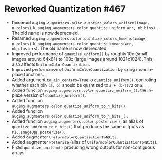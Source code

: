 # Reworked Quantization #467

* Renamed `augimg.augmenters.color.quantize_colors_uniform(image, n_colors)`
  to `augimg.augmenters.color.quantize_uniform(arr, nb_bins)`. The old name
  is now deprecated.
* Renamed `augimg.augmenters.color.quantize_colors_kmeans(image, n_colors)`
  to `augimg.augmenters.color.quantize_kmeans(arr, nb_clusters)`. The old name
  is now deprecated.
* Improved performance of `quantize_uniform()` by roughly 10x (small images
  around 64x64) to 100x (large images around 1024x1024). This also affects
  `UniformColorQuantization`.
* Improved performance of `UniformColorQuantization` by using more in-place
  functions.
* Added argument `to_bin_centers=True` to `quantize_uniform()`, controling
  whether each bin `(a, b)` should be quantized to `a + (b-a)/2` or `a`.
* Added function `augimg.augmenters.color.quantize_uniform_()`, the in-place
  version of `quantize_uniform()`.
* Added function `augimg.augmenters.color.quantize_uniform_to_n_bits()`.
* Added function `augimg.augmenters.color.quantize_uniform_to_n_bits_()`.
* Added function `augimg.augmenters.color.posterize()`, an alias of
  `quantize_uniform_to_n_bits()` that produces the same outputs as
  `PIL.ImageOps.posterize()`.
* Added augmenter `UniformColorQuantizationToNBits`.
* Added augmenter `Posterize` (alias of `UniformColorQuantizationToNBits`).
* Fixed `quantize_uniform()` producing wrong outputs for non-contiguous arrays.
